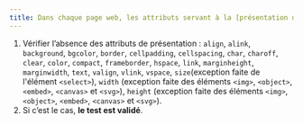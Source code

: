 ```yaml
---
title: Dans chaque page web, les attributs servant à la [présentation de l’information](#presentation-de-l-information) ne doivent pas être présents dans le code source généré des pages. Cette règle est-elle respectée ?
---
```


1. Vérifier l’absence des attributs de présentation : `align`, `alink`, `background`, `bgcolor`, `border`, `cellpadding`, `cellspacing`, `char`, `charoff`, `clear`, `color`, `compact`, `frameborder`, `hspace`, `link`, `marginheight`, `marginwidth`, `text`, `valign`, `vlink`, `vspace`, `size`(exception faite de l'élément `<select>`), `width` (exception faite des éléments `<img>`, `<object>`, `<embed>`, `<canvas>` et `<svg>`), `height` (exception faite des éléments `<img>`, `<object>`, `<embed>`, `<canvas>` et `<svg>`).
2. Si c’est le cas, **le test est validé**.
